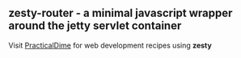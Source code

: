 ## zesty-router - a minimal javascript wrapper around the jetty servlet container

Visit [PracticalDime](https://www.practicaldime.org) for web development recipes using **zesty**